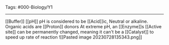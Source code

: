 Tags: #000-Biology/Y1

---
[[Buffer]]
[[pH]]
pH is considered to be [[Acid]]ic, Neutral or alkaline. Organic acids are [[Proton]] donors
At extreme pH, an [[Enzyme]]s [[Active site]] can be permanently changed, meaning it can't be a [[Catalyst]] to speed up rate of reaction
![[Pasted image 20230728135343.png]]
